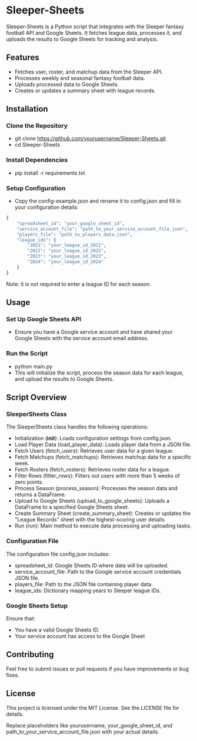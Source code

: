 # Sleeper-Sheets
Sleeper-Sheets is a Python script that integrates with the Sleeper fantasy football API and Google Sheets. It fetches league data, processes it, and uploads the results to Google Sheets for tracking and analysis.

## Features
- Fetches user, roster, and matchup data from the Sleeper API.
- Processes weekly and seasonal fantasy football data.
- Uploads processed data to Google Sheets.
- Creates or updates a summary sheet with league records.

## Installation
### Clone the Repository
- git clone https://github.com/yourusername/Sleeper-Sheets.git
- cd Sleeper-Sheets

### Install Dependencies
- pip install -r requirements.txt 

### Setup Configuration
- Copy the config-example.json and rename it to config.json and fill in your configuration details:
```python
{
    "spreadsheet_id": "your_google_sheet_id",
    "service_account_file": "path_to_your_service_account_file.json",
    "players_file": "path_to_players_data.json",
    "league_ids": {
        "2021": "your_league_id_2021",
        "2022": "your_league_id_2022",
        "2023": "your_league_id_2023",
        "2024": "your_league_id_2024"
    }
}
```
Note: it is not required to enter a league ID for each season. 
## Usage
### Set Up Google Sheets API
- Ensure you have a Google service account and have shared your Google Sheets with the service account email address.

### Run the Script
- python main.py 
- This will initialize the script, process the season data for each league, and upload the results to Google Sheets.

## Script Overview

### SleeperSheets Class
The SleeperSheets class handles the following operations:

- Initialization (__init__): Loads configuration settings from config.json.
- Load Player Data (load_player_data): Loads player data from a JSON file.
- Fetch Users (fetch_users): Retrieves user data for a given league.
- Fetch Matchups (fetch_matchups): Retrieves matchup data for a specific week.
- Fetch Rosters (fetch_rosters): Retrieves roster data for a league.
- Filter Rows (filter_rows): Filters out users with more than 5 weeks of zero points.
- Process Season (process_season): Processes the season data and returns a DataFrame.
- Upload to Google Sheets (upload_to_google_sheets): Uploads a DataFrame to a specified Google Sheets sheet.
- Create Summary Sheet (create_summary_sheet): Creates or updates the "League Records" sheet with the highest-scoring user details.
- Run (run): Main method to execute data processing and uploading tasks.

### Configuration File

The configuration file config.json includes:
- spreadsheet_id: Google Sheets ID where data will be uploaded.
- service_account_file: Path to the Google service account credentials JSON file.
- players_file: Path to the JSON file containing player data.
- league_ids: Dictionary mapping years to Sleeper league IDs.
### Google Sheets Setup

Ensure that:

- You have a valid Google Sheets ID.
- Your service account has access to the Google Sheet

## Contributing
Feel free to submit issues or pull requests if you have improvements or bug fixes.

## License
This project is licensed under the MIT License. See the LICENSE file for details.

Replace placeholders like yourusername, your_google_sheet_id, and path_to_your_service_account_file.json with your actual details.